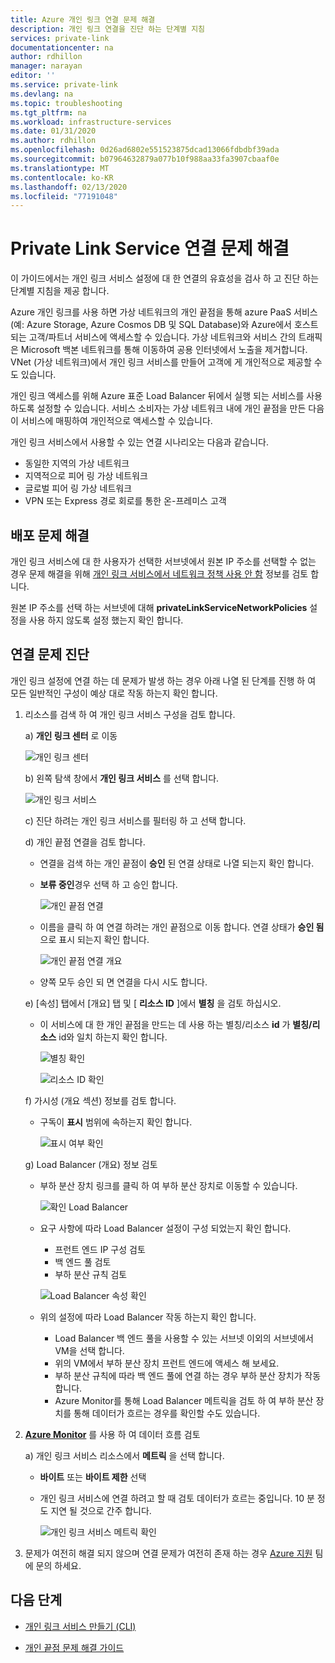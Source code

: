 ```yaml
---
title: Azure 개인 링크 연결 문제 해결
description: 개인 링크 연결을 진단 하는 단계별 지침
services: private-link
documentationcenter: na
author: rdhillon
manager: narayan
editor: ''
ms.service: private-link
ms.devlang: na
ms.topic: troubleshooting
ms.tgt_pltfrm: na
ms.workload: infrastructure-services
ms.date: 01/31/2020
ms.author: rdhillon
ms.openlocfilehash: 0d26ad6802e551523875dcad13066fdbdbf39ada
ms.sourcegitcommit: b07964632879a077b10f988aa33fa3907cbaaf0e
ms.translationtype: MT
ms.contentlocale: ko-KR
ms.lasthandoff: 02/13/2020
ms.locfileid: "77191048"
---
```

# <a name="troubleshoot-private-link-service-connectivity-problems"></a>Private Link Service 연결 문제 해결

이 가이드에서는 개인 링크 서비스 설정에 대 한 연결의 유효성을 검사 하 고 진단 하는 단계별 지침을 제공 합니다. 

Azure 개인 링크를 사용 하면 가상 네트워크의 개인 끝점을 통해 azure PaaS 서비스 (예: Azure Storage, Azure Cosmos DB 및 SQL Database)와 Azure에서 호스트 되는 고객/파트너 서비스에 액세스할 수 있습니다. 가상 네트워크와 서비스 간의 트래픽은 Microsoft 백본 네트워크를 통해 이동하여 공용 인터넷에서 노출을 제거합니다. VNet (가상 네트워크)에서 개인 링크 서비스를 만들어 고객에 게 개인적으로 제공할 수도 있습니다. 

개인 링크 액세스를 위해 Azure 표준 Load Balancer 뒤에서 실행 되는 서비스를 사용 하도록 설정할 수 있습니다. 서비스 소비자는 가상 네트워크 내에 개인 끝점을 만든 다음이 서비스에 매핑하여 개인적으로 액세스할 수 있습니다.

개인 링크 서비스에서 사용할 수 있는 연결 시나리오는 다음과 같습니다.
- 동일한 지역의 가상 네트워크 
- 지역적으로 피어 링 가상 네트워크
- 글로벌 피어 링 가상 네트워크
- VPN 또는 Express 경로 회로를 통한 온-프레미스 고객

## <a name="deployment-troubleshooting"></a>배포 문제 해결

개인 링크 서비스에 대 한 사용자가 선택한 서브넷에서 원본 IP 주소를 선택할 수 없는 경우 문제 해결을 위해 [개인 링크 서비스에서 네트워크 정책 사용 안 함](https://docs.microsoft.com/azure/private-link/disable-private-link-service-network-policy) 정보를 검토 합니다.

원본 IP 주소를 선택 하는 서브넷에 대해 **privateLinkServiceNetworkPolicies** 설정을 사용 하지 않도록 설정 했는지 확인 합니다.

## <a name="diagnosing-connectivity-problems"></a>연결 문제 진단

개인 링크 설정에 연결 하는 데 문제가 발생 하는 경우 아래 나열 된 단계를 진행 하 여 모든 일반적인 구성이 예상 대로 작동 하는지 확인 합니다.

1. 리소스를 검색 하 여 개인 링크 서비스 구성을 검토 합니다. 

    a) **개인 링크 센터** 로 이동

      ![개인 링크 센터](./media/private-link-tsg/private-link-center.png)

    b) 왼쪽 탐색 창에서 **개인 링크 서비스** 를 선택 합니다.

      ![개인 링크 서비스](./media/private-link-tsg/private-link-service.png)

    c) 진단 하려는 개인 링크 서비스를 필터링 하 고 선택 합니다.

    d) 개인 끝점 연결을 검토 합니다.
     - 연결을 검색 하는 개인 끝점이 **승인** 된 연결 상태로 나열 되는지 확인 합니다. 
     - **보류 중인**경우 선택 하 고 승인 합니다. 

       ![개인 끝점 연결](./media/private-link-tsg/pls-private-endpoint-connections.png)

     - 이름을 클릭 하 여 연결 하려는 개인 끝점으로 이동 합니다. 연결 상태가 **승인 됨**으로 표시 되는지 확인 합니다.

       ![개인 끝점 연결 개요](./media/private-link-tsg/pls-private-endpoint-overview.png)

     - 양쪽 모두 승인 되 면 연결을 다시 시도 합니다.

    e) [속성] 탭에서 [개요] 탭 및 [ **리소스 ID** ]에서 **별칭** 을 검토 하십시오. 
     - 이 서비스에 대 한 개인 끝점을 만드는 데 사용 하는 별칭/리소스 **id** 가 **별칭/리소스** id와 일치 하는지 확인 합니다. 

       ![별칭 확인](./media/private-link-tsg/pls-overview-pane-alias.png)

       ![리소스 ID 확인](./media/private-link-tsg/pls-properties-pane-resourceid.png)

    f) 가시성 (개요 섹션) 정보를 검토 합니다.
     - 구독이 **표시** 범위에 속하는지 확인 합니다.

       ![표시 여부 확인](./media/private-link-tsg/pls-overview-pane-visibility.png)

    g) Load Balancer (개요) 정보 검토
     - 부하 분산 장치 링크를 클릭 하 여 부하 분산 장치로 이동할 수 있습니다.

       ![확인 Load Balancer](./media/private-link-tsg/pls-overview-pane-ilb.png)

     - 요구 사항에 따라 Load Balancer 설정이 구성 되었는지 확인 합니다.
       - 프런트 엔드 IP 구성 검토
       - 백 엔드 풀 검토
       - 부하 분산 규칙 검토

       ![Load Balancer 속성 확인](./media/private-link-tsg/pls-ilb-properties.png)

     - 위의 설정에 따라 Load Balancer 작동 하는지 확인 합니다.
       - Load Balancer 백 엔드 풀을 사용할 수 있는 서브넷 이외의 서브넷에서 VM을 선택 합니다.
       - 위의 VM에서 부하 분산 장치 프런트 엔드에 액세스 해 보세요.
       - 부하 분산 규칙에 따라 백 엔드 풀에 연결 하는 경우 부하 분산 장치가 작동 합니다.
       - Azure Monitor를 통해 Load Balancer 메트릭을 검토 하 여 부하 분산 장치를 통해 데이터가 흐르는 경우를 확인할 수도 있습니다.

2. [**Azure Monitor**](https://docs.microsoft.com/azure/azure-monitor/overview) 를 사용 하 여 데이터 흐름 검토

    a) 개인 링크 서비스 리소스에서 **메트릭** 을 선택 합니다.
     - **바이트** 또는 **바이트 제한** 선택
     - 개인 링크 서비스에 연결 하려고 할 때 검토 데이터가 흐르는 중입니다. 10 분 정도 지연 될 것으로 간주 합니다.

       ![개인 링크 서비스 메트릭 확인](./media/private-link-tsg/pls-metrics.png)

3. 문제가 여전히 해결 되지 않으며 연결 문제가 여전히 존재 하는 경우 [Azure 지원](https://ms.portal.azure.com/#blade/Microsoft_Azure_Support/HelpAndSupportBlade/overview) 팀에 문의 하세요. 

## <a name="next-steps"></a>다음 단계

 * [개인 링크 서비스 만들기 (CLI)](https://docs.microsoft.com/azure/private-link/create-private-link-service-cli)

 * [개인 끝점 문제 해결 가이드](troubleshoot-private-endpoint-connectivity.md)
